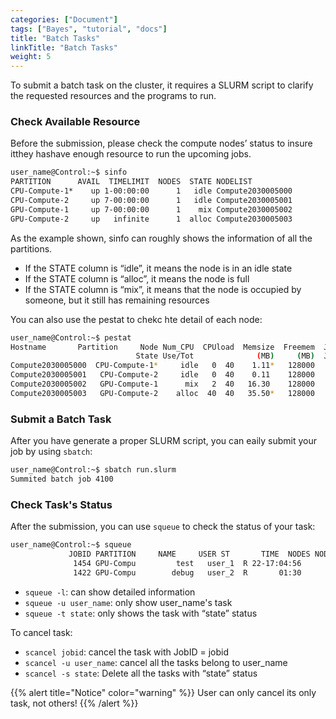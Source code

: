 ```yaml
---
categories: ["Document"]
tags: ["Bayes", "tutorial", "docs"] 
title: "Batch Tasks"
linkTitle: "Batch Tasks"
weight: 5
---
```


To submit a batch task on the cluster, it requires a SLURM script to clarify the requested resources and the programs to run.

### Check Available Resource

Before the submission, please check the compute nodes’ status to insure itthey hashave enough resource to run the upcoming jobs.

```bash
user_name@Control:~$ sinfo
PARTITION      AVAIL  TIMELIMIT  NODES  STATE NODELIST
CPU-Compute-1*    up 1-00:00:00      1   idle Compute2030005000
CPU-Compute-2     up 7-00:00:00      1   idle Compute2030005001
GPU-Compute-1     up 7-00:00:00      1    mix Compute2030005002
GPU-Compute-2     up   infinite      1  alloc Compute2030005003
```

As the example shown, sinfo can roughly shows the information of all the partitions.

* If the STATE column is “idle”, it means the node is in an idle state
* If the STATE column is “alloc”, it means the node is full
* If the STATE column is “mix”, it means that the node is occupied by someone, but it still has remaining resources

You can also use the pestat to chekc hte detail of each node:

```bash
user_name@Control:~$ pestat
Hostname       Partition     Node Num_CPU  CPUload  Memsize  Freemem  Joblist
                            State Use/Tot              (MB)     (MB)  JobId User ...
Compute2030005000  CPU-Compute-1*     idle   0  40    1.11*   128000    35643
Compute2030005001   CPU-Compute-2     idle   0  40    0.11    128000    34578
Compute2030005002   GPU-Compute-1      mix   2  40   16.30    128000    37085	 1422 user_2
Compute2030005003   GPU-Compute-2    alloc  40  40   35.50*   128000    29748  1454 user_1
```
### Submit a Batch Task

After you have generate a proper SLURM script, you can eaily submit your job by using `sbatch`:

```bash
user_name@Control:~$ sbatch run.slurm
Summited batch job 4100
```

### Check Task's Status

After the submission, you can use `squeue` to check the status of your task:

```bash
user_name@Control:~$ squeue
             JOBID PARTITION     NAME     USER ST       TIME  NODES NODELIST(REASON)
              1454 GPU-Compu 		 test   user_1  R 22-17:04:56      1 Compute2030005003
              1422 GPU-Compu 		debug   user_2  R       01:30      1 Compute2030005002
```

* `squeue -l`: can show detailed information
* `squeue -u user_name`: only show user_name's task
* `squeue -t state`: only shows the task with “state” status

To cancel task:

* `scancel jobid`: cancel the task with JobID = jobid
* `scancel -u user_name`: cancel all the tasks belong to user_name
* `scancel -s state`: Delete all the tasks with “state” status

{{% alert title="Notice" color="warning" %}}
User can only cancel its only task, not others!
{{% /alert %}}